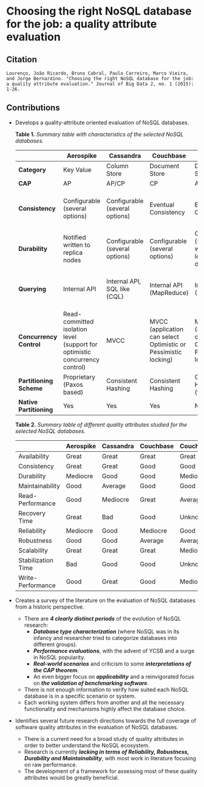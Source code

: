 # Choosing the right NoSQL database for the job: a quality attribute evaluation

## Citation

```
Lourenço, João Ricardo, Bruno Cabral, Paulo Carreiro, Marco Vieira, and Jorge Bernardino. "Choosing the right NoSQL database for the job: a quality attribute evaluation." Journal of Big Data 2, no. 1 (2015): 1-26.
```

## Contributions

* Develops a quality-attribute oriented evaluation of NoSQL databases.

  **Table 1.** *Summary table with characteristics of the selected NoSQL databases.*

  |                         | Aerospike                                                    | Cassandra                      | Couchbase                                                    | CouchDB                                                      | HBase                                          | MongoDB                                        | Voldemort                              |
  | ----------------------- | ------------------------------------------------------------ | ------------------------------ | ------------------------------------------------------------ | ------------------------------------------------------------ | ---------------------------------------------- | ---------------------------------------------- | -------------------------------------- |
  | **Category**            | Key Value                                                    | Column Store                   | Document Store                                               | Document Store                                               | Column Store                                   | Document Store                                 | Key Value                              |
  | **CAP**                 | AP                                                           | AP/CP                          | CP                                                           | AP                                                           | CP                                             | CP                                             | AP                                     |
  | **Consistency**         | Configurable (several options)                               | Configurable (several options) | Eventual Consistency                                         | Eventual Consistency                                         | Configurable (strong and eventual consistency) | Configurable (several options)                 | Read-Repair (client handles conflicts) |
  | **Durability**          | Notified written to replica nodes                            | Configurable (several options) | Configurable (several options)                               | Configurable (notified written to at least one disk)         | Configurable (several options)                 | Configurable (several options)                 | Notified written to desired nodes      |
  | **Querying**            | Internal API                                                 | Internal API, SQL like (CQL)   | Internal API (MapReduce)                                     | Internal API (MapReduce)                                     | Internal API                                   | Internal API, MapReduce, complex query support | Internal API (get, put, delete)        |
  | **Concurrency Control** | Read-committed isolation level (support for optimistic concurrency control) | MVCC                           | MVCC (application can select Optimistic or Pessimistic locking) | MVCC (application can select Optimistic or Pessimistic locking) | Optimistic locking with MVCC                   | Master-slave with multi-granularity locking    | Optimistic locking with MVCC           |
  | **Partitioning Scheme** | Proprietary (Paxos based)                                    | Consistent Hashing             | Consistent Hashing                                           | Consistent Hashing (third party)                             | Range Based                                    | Consistent Hashing                             | Consistent Hashing                     |
  | **Native Partitioning** | Yes                                                          | Yes                            | Yes                                                          | No                                                           | Yes                                            | Yes                                            | Yes                                    |

  **Table 2.** *Summary table of different quality attributes studied for the selected NoSQL databases.*

  |                    | Aerospike | Cassandra | Couchbase | CouchDB  | HBase    | MongoDB  | Voldemort |
  | ------------------ | --------- | --------- | --------- | -------- | -------- | -------- | --------- |
  | Availability       | Great     | Great     | Great     | Great    | Mediocre | Mediocre | Great     |
  | Consistency        | Great     | Great     | Good      | Good     | Average  | Great    | Good      |
  | Durability         | Mediocre  | Good      | Good      | Mediocre | Good     | Good     | Good      |
  | Maintainability    | Good      | Average   | Good      | Good     | Mediocre | Average  | Mediocre  |
  | Read-Performance   | Good      | Mediocre  | Great     | Average  | Mediocre | Great    | Good      |
  | Recovery Time      | Great     | Bad       | Good      | Unknown  | Unknown  | Great    | Unknown   |
  | Reliability        | Mediocre  | Good      | Mediocre  | Good     | Good     | Great    | Unknown   |
  | Robustness         | Good      | Good      | Average   | Average  | Bad      | Average  | Unknown   |
  | Scalability        | Great     | Great     | Great     | Mediocre | Great    | Mediocre | Good      |
  | Stabilization Time | Bad       | Good      | Good      | Unknown  | Unknown  | Bad      | Unknown   |
  | Write-Performance  | Good      | Great     | Good      | Mediocre | Good     | Mediocre | Great     |

* Creates a survey of the literature on the evaluation of NoSQL databases from a historic perspective.
  
  * There are ***4 clearly distinct periods*** of the evolution of NoSQL research:
    * ***Database type characterization*** (where NoSQL was in its infancy and researcher tried to categorize databases into different groups).
    * ***Performance evaluations***, with the advent of YCSB and a surge in NoSQL popularity.
    * ***Real-world scenarios*** and criticism to some ***interpretations of the CAP theorem***.
    * An even bigger focus on ***applicability*** and a reinvigorated focus on ***the validation of benchmarking software***.
  * There is not enough information to verify how suited each NoSQL database is in a specific scenario or system.
  * Each working system differs from another and all the necessary functionality and mechanisms highly affect the database choice.
  
* Identifies several future research directions towards the full coverage of software quality attributes in the evaluation of NoSQL databases.
  * There is a current need for a broad study of quality attributes in order to better understand the NoSQL ecosystem.
  * Research is currently ***lacking in terms of Reliability, Robustness, Durability and Maintainability***, with most work in literature focusing on raw performance.
  * The development of a framework for assessing most of these quality attributes would be greatly beneficial.